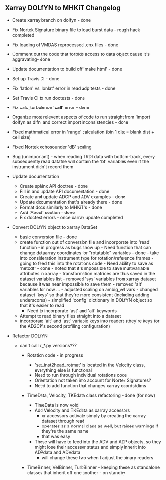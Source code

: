 Xarray DOLfYN to MHKiT Changelog
------------------------------------------
- Create xarray branch on dolfyn - done
- Fix Nortek Signature binary file to load burst data - rough hack completed
- Fix loading of VMDAS reprocessed .enx files - done
- Comment out the code that forbids access to data object cause it's aggravating- done
- Update documentation to build off 'make html' - done
- Set up Travis CI - done
- Fix 'latlon' vs 'lonlat' error in read adp tests - done
- Set Travis CI to run doctests - done
- Fix calc_turbulence '__call__' error - done
- Organize most relevent aspects of code to run straight from 'import dolfyn as dlfn' and correct import inconsistencies - done
- Fixed mathmatical error in 'range' calculation (bin 1 dist = blank dist + cell size)
- Fixed Nortek echosounder 'dB' scaling
- Bug (unimportant) - when reading TRDI data with bottom-track, every subsequently read datafile will contain the 'bt' variables even if the instrument didn't record them

- Update documentation
	- Create sphinx API doctree - done
	- Fill in and update API documentation - done
	- Create and update ADCP and ADV examples - done
	- Update documentation that's already there - done
	- Format docs similarly to MHKiT's - done
	- Add 'About' section - done
	- Fix doctest errors - once xarray update completed
	
- Convert DOLfYN object to xarray DataSet
	- basic conversion file - done
	- create function out of conversion file and incorporate into 'read' function - in progress as bugs show up
			- Need function that can change dataarray coordinates for "rotatable" variables - done
				- take into consideration instrument type for rotation/reference frames
				- going to feed this into the rotations code
			- Need ability to save as 'netcdf' - done
				- noted that it's impossible to save multivariable attributes in xarray
				- transformation matrices are thus saved in the dataset variables list
			- removed 'sys' variables from xarray dataset because it was near impossible to save them
			- removed 'alt' variables for now ...
			- adjusted scaling on ambig_vel vars
			- changed dataset 'keys' so that they're more consistent (including adding underscores)
			- simplified 'config' dictionary in DOLfYN object so that it's easier to read
		- Need to incorporate 'ast' and 'alt' keywords
	- Attempt to read binary files straight into a dataset
	- Incorporate 'alt' and 'ast' variable keys into readers (they're keys for the AD2CP's second profiling configuration)
	
- Refactor DOLfYN
	- can't call x_*.py versions???
		- Rotation code - in progress
			- 'set_inst2head_rotmat' is located in the Velocity class, everything else is functional
			- Need to run through individual rotations code
			- Orientation not taken into account for Nortek Signatures?
			- Need to add function that changes xarray coords/dims
			
		- TimeData, Velocity, TKEdata class refactoring - done (for now)
			- TimeData is now void
			- Add Velocity and TKEdata as xarray accessors
				- xr accessors activate simply by creating the xarray dataset through read
				- operates as a normal class as well, but raises warnings if they're the same name
				- that was easy
			- These will have to feed into the ADV and ADP objects, so they might lose their accessor status and simply inherit into ADPdata and ADVdata
				- will change these two when I adjust the binary readers
			
		- TimeBinner, VelBinner, TurbBinner - keeping these as standalone classes that inherit off one another - on standby
			
	